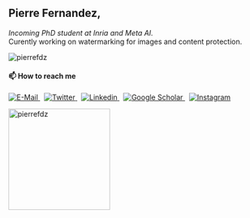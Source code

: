 ## Pierre Fernandez,
*Incoming PhD student at Inria and Meta AI.*   
Curently working on watermarking for images and content protection. 

<p align="left"> <img src="https://komarev.com/ghpvc/?username=pierrefdz&style=flat-square&color=444444&label=Views" alt="pierrefdz" /> </p>

#### 📫 How to reach me

<p align="left">
  <a href="mailto:pierre.fernandez@polytechnique.edu">
    <img src="https://img.shields.io/badge/Mail-D14836?style=for-the-badge&logo=Mail.Ru&colorA=302D41&colorB=f7be95" alt="E-Mail" />
  </a>
  &nbsp;
  <a href="https://twitter.com/pierrefdz" target="blank">
    <img src="https://img.shields.io/twitter/follow/pierrefdz?label=Twitter&logo=twitter&style=for-the-badge&colorA=302D41&colorB=96CDFB" alt="Twitter" />
  </a>
  &nbsp;
  <a href="https://www.linkedin.com/in/pierrefdz/" target="blank">
     <img src="https://img.shields.io/badge/LinkedIn-0077B5?style=for-the-badge&logo=linkedin&colorA=302D41&colorB=89DCEB" alt="Linkedin" />
  </a>
  &nbsp;
  <a href="https://scholar.google.com/citations?user=osCX1YQAAAAJ" target="blank">
    <img src="https://img.shields.io/badge/Scholar-E4405F?style=for-the-badge&logo=google-scholar&colorA=302D41&colorB=lightblue" alt="Google Scholar" />
  </a>
  &nbsp;
  <a href="https://instagram.com/pics.with.ai" target="blank">
    <img src="https://img.shields.io/badge/Instagram-E4405F?style=for-the-badge&logo=instagram&colorA=302D41&colorB=F28FAD" alt="Instagram" />
  </a>
</p>

<p align="left"> <img width="200px" src="https://github-readme-stats.vercel.app/api?username=pierrefdz&show_icons=true&count_private=true&include_all_commits=true&hide_title=true&theme=radical&card_width=300&bg_color=22272e&border_color=444c56" alt="pierrefdz" /></p>
